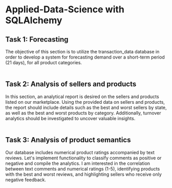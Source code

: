 # Applied-Data-Science with SQLAlchemy

## Task 1: Forecasting<br>
The objective of this section is to utilize the transaction_data database in order to develop a system for forecasting demand over a short-term period (21 days), for all product categories.<br><br>

## Task 2: Analysis of sellers and products<br>
In this section, an analytical report is desired on the sellers and products listed on our marketplace. Using the provided data on sellers and products, the report should include details such as the best and worst sellers by state, as well as the best and worst products by category. Additionally, turnover analytics should be investigated to uncover valuable insights.<br><br>

## Task 3: Analysis of product semantics<br>
Our database includes numerical product ratings accompanied by text reviews. Let's implement functionality to classify comments as positive or negative and compile the analytics. I am interested in the correlation between text comments and numerical ratings (1-5), identifying products with the best and worst reviews, and highlighting sellers who receive only negative feedback.
